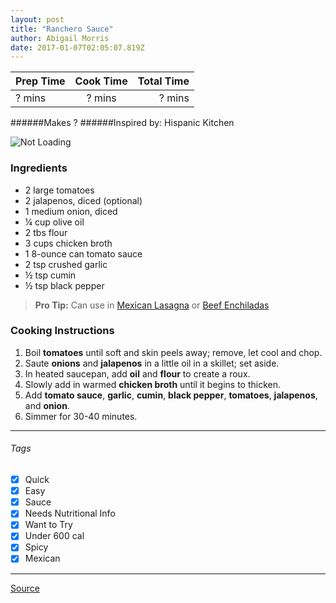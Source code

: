 ```yaml
---
layout: post
title: "Ranchero Sauce"
author: Abigail Morris
date: 2017-01-07T02:05:07.819Z
---
```


| Prep Time  | Cook Time    | Total Time  |
| ---------- |:------------:| -----------:|
| ? mins    | ? mins      | ? mins     |


######Makes ?
######Inspired by: Hispanic Kitchen

![Not Loading](http://i.imgur.com/LXckktdl.png)

### Ingredients

* 2 large tomatoes
* 2 jalapenos, diced (optional)
* 1 medium onion, diced
* ¼ cup olive oil
* 2 tbs flour
* 3 cups chicken broth
* 1 8-ounce can tomato sauce
* 2 tsp crushed garlic
* ½ tsp cumin
* ½ tsp black pepper

> **Pro Tip:** Can use in [Mexican Lasagna](https://github.com/abugail/recipes/blob/master/dinner/healthy-mexican-lasagna.md) or [Beef Enchiladas](https://github.com/abugail/recipes/blob/master/dinner/beef-enchiladas.md)

### Cooking Instructions

1. Boil **tomatoes** until soft and skin peels away; remove, let cool and chop.
2. Saute **onions** and **jalapenos** in a little oil in a skillet; set aside.
3. In heated saucepan, add **oil** and **flour** to create a roux.
4. Slowly add in warmed **chicken broth** until it begins to thicken.
5. Add **tomato sauce**, **garlic**, **cumin**, **black pepper**, **tomatoes**, **jalapenos**, and **onion**.
6. Simmer for 30-40 minutes.


---

###### Tags
- [x] Quick
- [x] Easy
- [x] Sauce
- [x] Needs Nutritional Info
- [x] Want to Try
- [x] Under 600 cal
- [x] Spicy
- [x] Mexican

---

[Source](http://hispanickitchen.com/beef-enchiladas-with-ranchero-sauce/)

